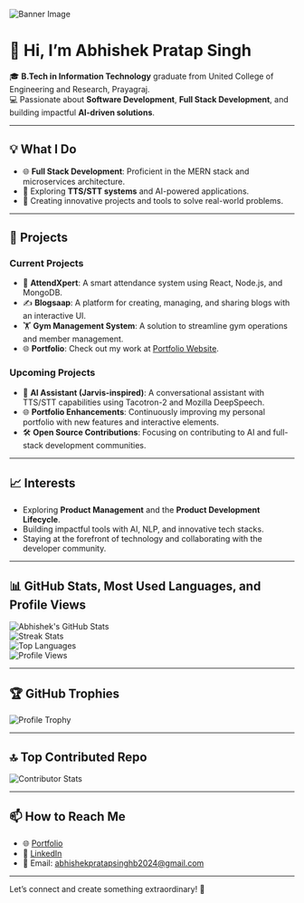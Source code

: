 ![Banner Image](https://camo.githubusercontent.com/9aa127e4ccc6105c73df89829816ebb18c2d629394b2ea8c8873a59a3af1cc71/68747470733a2f2f6d69722d73332d63646e2d63662e626568616e63652e6e65742f70726f6a6563745f6d6f64756c65732f6d61785f313230302f37393733313536383039373539392e356235306263613437373733352e6a7067)
# 👋 Hi, I’m Abhishek Pratap Singh  

🎓 **B.Tech in Information Technology** graduate from United College of Engineering and Research, Prayagraj.  
💻 Passionate about **Software Development**, **Full Stack Development**, and building impactful **AI-driven solutions**.  

---

## 💡 What I Do  
- 🌐 **Full Stack Development**: Proficient in the MERN stack and microservices architecture.  
- 🤖 Exploring **TTS/STT systems** and AI-powered applications.  
- 🎨 Creating innovative projects and tools to solve real-world problems.  

---

## 🔭 Projects  
### Current Projects  
- 🚀 **AttendXpert**: A smart attendance system using React, Node.js, and MongoDB.  
- ✍️ **Blogsaap**: A platform for creating, managing, and sharing blogs with an interactive UI.  
- 🏋️ **Gym Management System**: A solution to streamline gym operations and member management.  
- 🌐 **Portfolio**: Check out my work at [Portfolio Website](https://abhishekpratapsingh.netlify.app/).  

### Upcoming Projects  
- 🤖 **AI Assistant (Jarvis-inspired)**: A conversational assistant with TTS/STT capabilities using Tacotron-2 and Mozilla DeepSpeech.  
- 🌐 **Portfolio Enhancements**: Continuously improving my personal portfolio with new features and interactive elements.  
- 🛠 **Open Source Contributions**: Focusing on contributing to AI and full-stack development communities.  

---

## 📈 Interests  
- Exploring **Product Management** and the **Product Development Lifecycle**.  
- Building impactful tools with AI, NLP, and innovative tech stacks.  
- Staying at the forefront of technology and collaborating with the developer community.  

---

## 📊 GitHub Stats, Most Used Languages, and Profile Views

![Abhishek's GitHub Stats](https://github-readme-stats.vercel.app/api?username=abhishekpratapsinghbeter&show_icons=true&theme=radical)  </br>
![Streak Stats](https://github-readme-streak-stats.herokuapp.com/?username=abhishekpratapsinghbeter&theme=dark&hide_border=false)</br>
![Top Languages](https://github-readme-stats.vercel.app/api/top-langs/?username=abhishekpratapsinghbeter&layout=compact&theme=radical)</br>
![Profile Views](https://komarev.com/ghpvc/?username=abhishekpratapsinghbeter&color=blueviolet)


---


## 🏆 GitHub Trophies
![Profile Trophy](https://github-profile-trophy.vercel.app/?username=abhishekpratapsinghbeter&theme=radical&no-frame=false&no-bg=false&margin-w=4)


---


## 🔝 Top Contributed Repo
![Contributor Stats](https://github-readme-contributor-stats.vercel.app/api?username=abhishekpratapsinghbeter&limit=5&theme=dark&combine_all_yearly_contributions=true)


---


## 📫 How to Reach Me

- 🌐 [Portfolio](http://abhishekpratapsingh.netlify.app/)
- 💼 [LinkedIn](www.linkedin.com/in/abhishek-pratap-singh-88523a207)  
- 📧 Email: [abhishekpratapsinghb2024@gmail.com](mailto:abhishekpratapsinghb2024@gmail.com)  

---

Let’s connect and create something extraordinary! 🚀  
